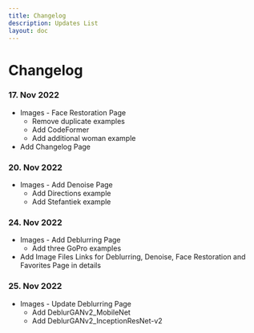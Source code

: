 ```yaml
---
title: Changelog
description: Updates List
layout: doc
---
```

# Changelog

### 17. Nov 2022
- Images - Face Restoration Page
  - Remove duplicate examples
  - Add CodeFormer
  - Add additional woman example  
- Add Changelog Page

### 20. Nov 2022
- Images - Add Denoise Page
  - Add Directions example
  - Add Stefantiek example

### 24. Nov 2022
- Images - Add Deblurring Page
  - Add three GoPro examples
- Add Image Files Links for Deblurring, Denoise, Face Restoration and Favorites Page in details

### 25. Nov 2022
- Images - Update Deblurring Page
  - Add DeblurGANv2_MobileNet
  - Add DeblurGANv2_InceptionResNet-v2